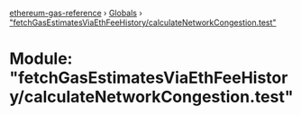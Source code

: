 [ethereum-gas-reference](../README.md) › [Globals](../globals.md) › ["fetchGasEstimatesViaEthFeeHistory/calculateNetworkCongestion.test"](_fetchgasestimatesviaethfeehistory_calculatenetworkcongestion_test_.md)

# Module: "fetchGasEstimatesViaEthFeeHistory/calculateNetworkCongestion.test"


